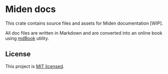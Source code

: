 # Miden docs
This crate contains source files and assets for Miden documentation [WIP].

All doc files are written in Markdown and are converted into an online book using [mdBook](https://github.com/rust-lang/mdBook) utility.

## License
This project is [MIT licensed](../LICENSE).
